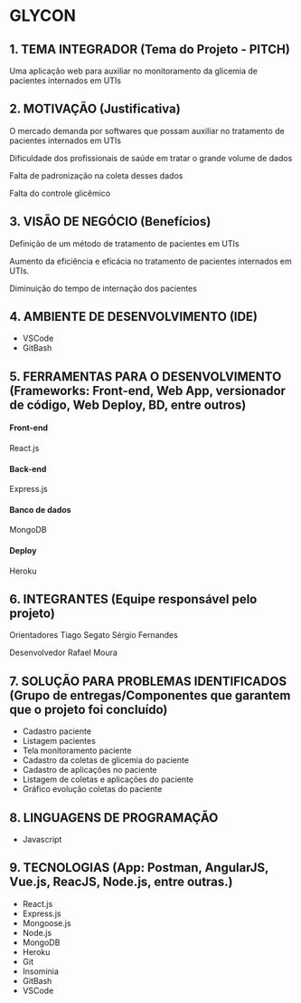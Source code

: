 # GLYCON

## 1. TEMA INTEGRADOR (Tema do Projeto - PITCH)

Uma aplicação web para auxiliar no monitoramento da glicemia de pacientes internados em UTIs

## 2. MOTIVAÇÃO (Justificativa)

O mercado demanda por softwares que possam auxiliar no tratamento de pacientes internados em UTIs

Dificuldade dos profissionais de saúde em tratar o grande volume de dados

Falta de padronização na coleta desses dados

Falta do controle glicêmico

## 3. VISÃO DE NEGÓCIO (Benefícios)

Definição de um método de tratamento de pacientes em UTIs

Aumento da eficiência e eficácia no tratamento de pacientes internados em UTIs.

Diminuição do tempo de internação dos pacientes

## 4. AMBIENTE DE DESENVOLVIMENTO (IDE)

- VSCode
- GitBash

## 5. FERRAMENTAS PARA O DESENVOLVIMENTO (Frameworks: Front-end, Web App, versionador de código, Web Deploy, BD, entre outros)

#### Front-end

React.js

#### Back-end

Express.js

#### Banco de dados

MongoDB

#### Deploy

Heroku

## 6. INTEGRANTES (Equipe responsável pelo projeto)

Orientadores
Tiago Segato
Sérgio Fernandes

Desenvolvedor
Rafael Moura

## 7. SOLUÇÃO PARA PROBLEMAS IDENTIFICADOS (Grupo de entregas/Componentes que garantem que o projeto foi concluído)

- Cadastro paciente
- Listagem pacientes
- Tela monitoramento paciente
- Cadastro da coletas de glicemia do paciente
- Cadastro de aplicações no paciente
- Listagem de coletas e aplicações do paciente
- Gráfico evolução coletas do paciente


## 8. LINGUAGENS DE PROGRAMAÇÃO

- Javascript

## 9. TECNOLOGIAS (App: Postman, AngularJS, Vue.js, ReacJS, Node.js, entre outras.)

- React.js
- Express.js
- Mongoose.js
- Node.js
- MongoDB
- Heroku
- Git
- Insominia
- GitBash
- VSCode

